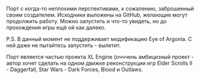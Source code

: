 Порт с когда-то неплохими перспективами, к сожалению, заброшенный своим создателем. Исходники выложены на GitHub, желающие могут продолжить работу.
Можно запустить и что-то увидеть, но до прохождения игры ещё ой как далеко.

P.S. В данный момент не поддерживает модификацию Eye of Argonia. С ней даже не пытайтесь запустить - вылетит.

Порт является частью проекта XL Engine (очччень амбицизный проект - автор хочет сделать на одном движке реконструкции игр Elder Scrolls II - Daggerfall, Star Wars - Dark Forces, Blood и Outlaws.
